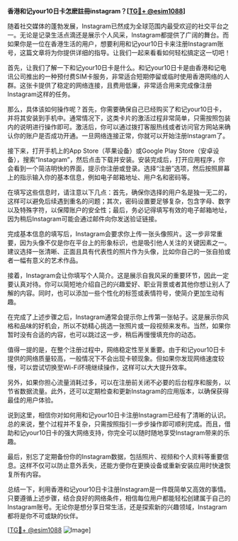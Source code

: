 **香港和记your10日卡怎麽註冊instagram？[[TG💪+ @esim1088](https://t.me/s/esim1088)]**

随着社交媒体的蓬勃发展，Instagram已然成为全球范围内最受欢迎的社交平台之一。无论是记录生活点滴还是展示个人风采，Instagram都提供了广阔的舞台。而如果你是一位在香港生活的用户，想要利用和记your10日卡来注册Instagram账号，这篇文章将为你提供详细的指导。让我们一起来看看如何轻松搞定这一切吧！

首先，让我们了解一下和记your10日卡是什么。和记your10日卡是由香港和记电讯公司推出的一种预付费SIM卡服务，非常适合短期停留或临时使用香港网络的人群。这张卡提供了稳定的网络连接，且费用低廉，非常适合用来完成像注册Instagram这样的任务。

那么，具体该如何操作呢？首先，你需要确保自己已经购买了和记your10日卡，并将其安装到手机中。通常情况下，这类卡片的激活过程非常简单，只需按照包装内的说明进行操作即可。激活后，你可以通过拨打客服热线或者访问官方网站来确认你的账户是否成功开通。一旦网络连接正常，你就可以开始注册Instagram了。

接下来，打开手机上的App Store（苹果设备）或Google Play Store（安卓设备），搜索“Instagram”，然后点击下载并安装。安装完成后，打开应用程序，你会看到一个简洁明快的界面，提示你注册或登录。选择“注册”选项，然后按照屏幕上的指示输入你的基本信息，例如电子邮箱地址、用户名和密码等。

在填写这些信息时，请注意以下几点：首先，确保你选择的用户名是独一无二的，这样可以避免后续遇到重名的问题；其次，密码设置要足够复杂，包含字母、数字以及特殊字符，以保障账户的安全性；最后，务必记得填写有效的电子邮箱地址，因为稍后Instagram可能会通过邮件向你发送验证链接。

完成基本信息的填写后，Instagram会要求你上传一张头像照片。这一步非常重要，因为头像不仅是你在平台上的形象标识，也是吸引他人关注的关键因素之一。建议选择一张清晰、正面且具有代表性的照片作为头像，比如你自己的一张自拍或者一幅有意义的艺术作品。

接着，Instagram会让你填写个人简介。这是展示自我风采的重要环节，因此一定要认真对待。你可以简短地介绍自己的兴趣爱好、职业背景或者其他你想让别人了解的内容。同时，也可以添加一些个性化的标签或表情符号，使简介更加生动有趣。

在完成了上述步骤之后，Instagram通常会提示你上传第一张帖子。这是展示你风格和品味的好机会，所以不妨精心挑选一张照片或一段视频来发布。当然，如果你暂时没有合适的内容，也可以跳过这一步，稍后再慢慢填充你的动态。

值得一提的是，在整个注册过程中，网络稳定性至关重要。由于和记your10日卡提供的网络质量较高，一般情况下不会出现卡顿现象。但如果你发现网络速度较慢，可以尝试切换至Wi-Fi环境继续操作，这样可以大大提升效率。

另外，如果你担心流量消耗过多，可以在注册前关闭不必要的后台程序和服务，以节省数据流量。此外，还可以定期检查和更新Instagram的应用版本，以确保获得最佳的用户体验。

说到这里，相信你对如何用和记your10日卡注册Instagram已经有了清晰的认识。总的来说，整个过程并不复杂，只需按照指引一步步操作即可顺利完成。而且，借助和记your10日卡的强大网络支持，你完全可以随时随地享受Instagram带来的乐趣。

最后，别忘了定期备份你的Instagram数据，包括照片、视频和个人资料等重要信息。这样不仅可以防止意外丢失，还能方便你在更换设备或重新安装应用时快速恢复所有内容。

总结一下，利用香港和记your10日卡注册Instagram是一件既简单又高效的事情。只要遵循上述步骤，结合良好的网络条件，相信每位用户都能轻松创建属于自己的Instagram账号。无论你是想分享日常生活，还是探索新的兴趣领域，Instagram都将是你不可或缺的伙伴。

[[TG💪+ @esim1088](https://t.me/s/esim1088) ![Image](https://i.postimg.cc/4NQfJmqS/Snipaste-2025-05-13-00-14-12.png)]
